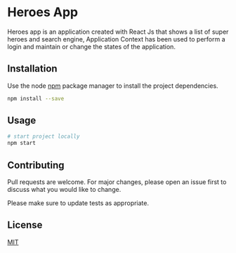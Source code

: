 # Heroes App

Heroes app is an application created with React Js that shows a list of super heroes and search engine, Application Context has been used to perform a login and maintain or change the states of the application.

## Installation

Use the node [npm](https://github.com/nodejs/nodejs.dev) package manager to install the project dependencies.

```bash
npm install --save
```

## Usage

```bash
# start project locally
npm start
```

## Contributing

Pull requests are welcome. For major changes, please open an issue first to discuss what you would like to change.

Please make sure to update tests as appropriate.

## License

[MIT](https://choosealicense.com/licenses/mit/)

